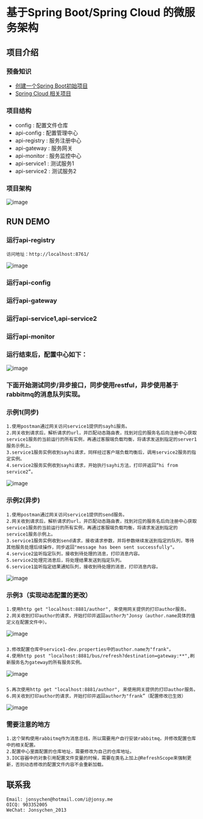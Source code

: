 # 基于Spring Boot/Spring Cloud 的微服务架构
## 项目介绍
### 预备知识
+ <a href="https://start.spring.io/" target="_blank">创建一个Spring Boot初始项目</a>
+ <a href="https://springcloud.cc/" target="_blank">Spring Cloud 相关项目</a>

### 项目结构
+ config : 配置文件仓库
+ api-config : 配置管理中心
+ api-registry : 服务注册中心
+ api-gateway : 服务网关
+ api-monitor : 服务监控中心
+ api-service1 : 测试服务1
+ api-service2 : 测试服务2

### 项目架构
![image](https://github.com/jonsychen/microservices-examples/blob/master/etc/architecture.png)

## RUN DEMO
### 运行api-registry
    访问地址：http://localhost:8761/
![image](https://github.com/jonsychen/rest-security-demo/raw/master/etc/gettoken.png)
### 运行api-config
### 运行api-gateway
### 运行api-service1,api-service2
### 运行api-monitor
### 运行结束后，配置中心如下：
![image](https://github.com/jonsychen/microservices-examples/blob/master/etc/registercenter.png)
### 下面开始测试同步/异步接口，同步使用restful，异步使用基于rabbitmq的消息队列实现。
### 示例1(同步)
    1.使用postman通过网关访问service1提供的sayhi服务。
	2.网关收到请求后，解析请求的url，并匹配动态路由表，找到对应的服务名后向注册中心获取service1服务的当前运行的所有实例，再通过客服端负载均衡，将请求发送到指定的server1服务示例上。
	3.service1服务实例收到sayhi请求，同样经过客户端负载均衡后，调用service2服务的指定实例。
	4.service2服务实例收到sayhi请求，开始执行sayhi方法，打印并返回“hi from service2”。
![image](https://github.com/jonsychen/microservices-examples/blob/master/etc/service1_sayhi.png)

### 示例2(异步)
	1.使用postman通过网关访问service1提供的send服务。
	2.网关收到请求后，解析请求的url，并匹配动态路由表，找到对应的服务名后向注册中心获取service1服务的当前运行的所有实例，再通过客服端负载均衡，将请求发送到指定的service1服务示例上。
    3.service1服务实例收到send请求，接收请求参数，并将参数继续发送到指定的队列，等待其他服务处理后续操作，同步返回"message has been sent successfully"。
	4.service2监听指定队列，接收到待处理的消息，打印消息内容。
	5.service2处理完消息后，将处理结果发送到指定队列。
	6.service1监听指定结果通知队列，接收到待处理的消息，打印消息内容。
![image](https://github.com/jonsychen/microservices-examples/blob/master/etc/service1_send.png)

### 示例3（实现动态配置的更改）
    1.使用http get "localhost:8881/author", 来使用网关提供的打印author服务。
	2.网关收到打印author的请求，开始打印并返回author为"Jonsy（author.name具体的值定义在配置文件中）。
![image](https://github.com/jonsychen/microservices-examples/blob/master/etc/gateway_author1.jpg)
###
	3.修改配置仓库中service1-dev.properties中的author.name为"frank"。
	4.使用http post "localhost:8881/bus/refresh?destination=gateway:**",刷新服务名为gateway的所有服务实例。
![image](https://github.com/jonsychen/microservices-examples/blob/master/etc/gateway_author2.jpg)
###	
	5.再次使用http get "localhost:8881/author", 来使用网关提供的打印author服务。
	6.网关收到打印author的请求，开始打印并返回author为"frank”（配置修改已生效）
![image](https://github.com/jonsychen/microservices-examples/blob/master/etc/gateway_author3.jpg)


### 需要注意的地方
    1.这个架构使用rabbitmq作为消息总线，所以需要用户自行安装rabbitmq，并修改配置仓库中的相关配置。
	2.配置中心里面配置的仓库地址，需要修改为自己的仓库地址。
	3.IOC容器中的对象引用配置文件变量的时候，需要在类名上加上@RefreshScope来强制更新，否则动态修改的配置文件内容不会重新加载。

## 联系我
    Email: jonsychen@hotmail.com/i@jonsy.me
    OICQ: 903352005
    WeChat: Jonsychen_2013 
